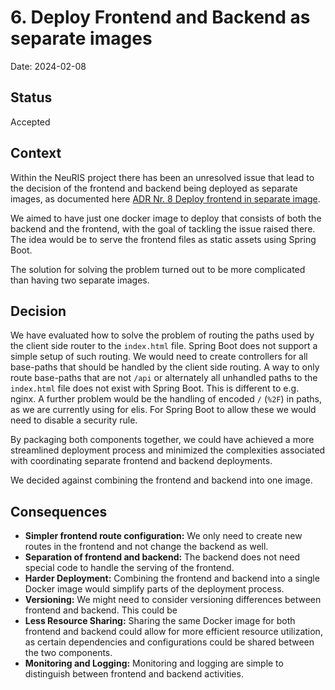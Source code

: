 # 6. Deploy Frontend and Backend as separate images

Date: 2024-02-08

## Status

Accepted

## Context

Within the NeuRIS project there has been an unresolved issue that lead to the decision of the frontend and backend being deployed
as separate images, as documented here [ADR Nr. 8 Deploy frontend in separate image](https://github.com/digitalservicebund/ris-backend-service/blob/main/doc/adr/0008-deploy-frontend-in-separate-image.md).

We aimed to have just one docker image to deploy that consists of both the backend and the frontend, with the goal of
tackling the issue raised there. The idea would be to serve the frontend files as static assets using Spring Boot.

The solution for solving the problem turned out to be more complicated than having two separate images.

## Decision

We have evaluated how to solve the problem of routing the paths used by the client side router to the `index.html` file.
Spring Boot does not support a simple setup of such routing. We would need to create controllers for all base-paths that
should be handled by the client side routing. A way to only route base-paths that are not `/api` or alternately all
unhandled paths to the `index.html` file does not exist with Spring Boot. This is different to e.g. nginx.
A further problem would be the handling of encoded `/` (`%2F`) in paths, as we are currently using for elis. For Spring
Boot to allow these we would need to disable a security rule.

By packaging both components together, we could have achieved a more streamlined deployment process
and minimized the complexities associated with coordinating separate frontend and backend deployments.

We decided against combining the frontend and backend into one image.

## Consequences

- **Simpler frontend route configuration:** We only need to create new routes in the frontend and not change the backend as well.
- **Separation of frontend and backend:** The backend does not need special code to handle the serving of the frontend.
- **Harder Deployment:** Combining the frontend and backend into a single Docker image would simplify parts of the deployment process.
- **Versioning:** We might need to consider versioning differences between frontend and backend. This could be
- **Less Resource Sharing:** Sharing the same Docker image for both frontend and backend could allow for more efficient resource utilization, as certain dependencies and configurations could be shared between the two components.
- **Monitoring and Logging:** Monitoring and logging are simple to distinguish between frontend and backend activities.
